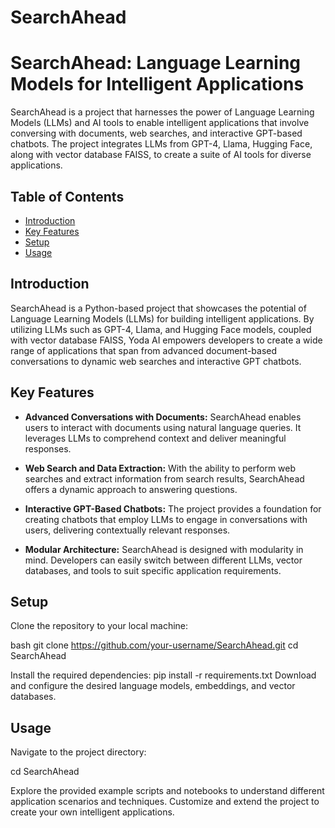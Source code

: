 # SearchAhead
# SearchAhead: Language Learning Models for Intelligent Applications

SearchAhead is a project that harnesses the power of Language Learning Models (LLMs) and AI tools to enable intelligent applications that involve conversing with documents, web searches, and interactive GPT-based chatbots. The project integrates LLMs from GPT-4, Llama, Hugging Face, along with vector database FAISS, to create a suite of AI tools for diverse applications.

## Table of Contents
- [Introduction](#introduction)
- [Key Features](#key-features)
- [Setup](#setup)
- [Usage](#usage)


## Introduction

SearchAhead is a Python-based project that showcases the potential of Language Learning Models (LLMs) for building intelligent applications. By utilizing LLMs such as GPT-4, Llama, and Hugging Face models, coupled with vector database FAISS, Yoda AI empowers developers to create a wide range of applications that span from advanced document-based conversations to dynamic web searches and interactive GPT chatbots.

## Key Features

- **Advanced Conversations with Documents:** SearchAhead enables users to interact with documents using natural language queries. It leverages LLMs to comprehend context and deliver meaningful responses.

- **Web Search and Data Extraction:** With the ability to perform web searches and extract information from search results, SearchAhead offers a dynamic approach to answering questions.

- **Interactive GPT-Based Chatbots:** The project provides a foundation for creating chatbots that employ LLMs to engage in conversations with users, delivering contextually relevant responses.

- **Modular Architecture:** SearchAhead is designed with modularity in mind. Developers can easily switch between different LLMs, vector databases, and tools to suit specific application requirements.

## Setup

Clone the repository to your local machine:

   bash
   git clone https://github.com/your-username/SearchAhead.git
   cd SearchAhead

Install the required dependencies:
pip install -r requirements.txt
Download and configure the desired language models, embeddings, and vector databases.

## Usage

Navigate to the project directory:

cd SearchAhead

Explore the provided example scripts and notebooks to understand different application scenarios and techniques.
Customize and extend the project to create your own intelligent applications.
